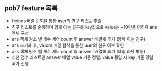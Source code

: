 ## pob7 feature 목록
- freinds 배열 순회을 통한 user의 친구 리스트 추출
- 친구 리스트를 순회하며 함께 아는 친구를 key값으로 value는 +10만큼 더하여 ans 객체 구성
- ans 객체 원소 별 개수 세어 count 후 answer 배열에 추가 (함께 아는 친구)
- ans 초기화 후, visiors 배열 탐색을 통한 user의 친구 여부 확인
- ans 객체 원소 별 개수 세어 count 후 answer 배열에 추가 (타임 라인 방문)
- 추천 점수 리스트인 answer 배열 value 기준 정렬. value 동일 시 key 기준 정렬 추가 진행
